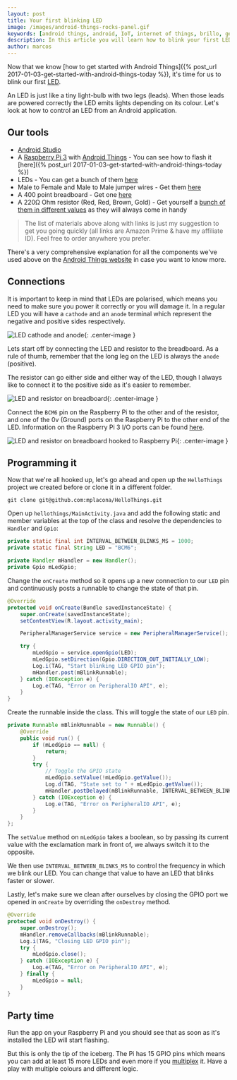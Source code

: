 ```yaml
---
layout: post
title: Your first blinking LED
image: /images/android-things-rocks-panel.gif
keywords: [android things, android, IoT, internet of things, brillo, get started with android things, first android things project, resistor, LED]
description: In this article you will learn how to blink your first LED using Android Things and just a couple of other components.
author: marcos
---
```


Now that we know [how to get started with Android Things]({% post_url 2017-01-03-get-started-with-android-things-today %}), it's time for us to blink our first [LED](https://en.wikipedia.org/wiki/Light-emitting_diode).

An LED is just like a tiny light-bulb with two legs (leads). When those leads are powered correctly the LED emits lights depending on its colour. Let's look at how to control an LED from an Android application.

## Our tools
 - [Android Studio](https://developer.android.com/studio/index.html)
 - A [Raspberry Pi 3](http://amzn.to/2isZ6uN) with [Android Things](https://developer.android.com/things/hardware/index.html) - You can see how to flash it [here]({% post_url 2017-01-03-get-started-with-android-things-today %})
 - LEDs - You can get a bunch of them [here](http://amzn.to/2juyL2V)
 - Male to Female and Male to Male jumper wires - Get them [here](http://amzn.to/2jkUbLM)
 - A 400 point breadboard - Get one [here](http://amzn.to/2i6aboD)
 - A 220Ω Ohm resistor (Red, Red, Brown, Gold) - Get yourself a [bunch of them in different values](http://amzn.to/2i6b0xG) as they will always come in handy

> The list of materials above along with links is just my suggestion to get you going quickly (all links are Amazon Prime & have my affiliate ID). Feel free to order anywhere you prefer.

There's a very comprehensive explanation for all the components we've used above on the [Android Things website](https://developer.android.com/things/hardware/hardware-101.html) in case you want to know more.

## Connections
It is important to keep in mind that LEDs are polarised, which means you need to make sure you power it correctly or you will damage it. In a regular LED you will have a `cathode` and an `anode` terminal which represent the negative and positive sides respectively.

![LED cathode and anode](/images/led-cathode-anode.png){: .center-image }

Lets start off by connecting the LED and resistor to the breadboard. As a rule of thumb, remember that the long leg on the LED is always the `anode` (positive).

The resistor can go either side and either way of the LED, though I always like to connect it to the positive side as it's easier to remember.

![LED and resistor on breadboard](/images/blink-things-01.png){: .center-image }

Connect the `BCM6` pin on the Raspberry Pi to the other and of the resistor, and one of the 0v (Ground) ports on the Raspberry Pi to the other end of the LED. Information on the Raspberry Pi 3 I/O ports can be found [here](https://developer.android.com/things/hardware/raspberrypi-io.html).

![LED and resistor on breadboard hooked to Raspberry Pi](/images/blink-things-02.png){: .center-image }

## Programming it
Now that we're all hooked up, let's go ahead and open up the `HelloThings` project we created before or clone it in a different folder.

```
git clone git@github.com:mplacona/HelloThings.git
```

Open up `hellothings/MainActivity.java` and add the following static and member variables at the top of the class and resolve the dependencies to `Handler` and `Gpio`:

```java
private static final int INTERVAL_BETWEEN_BLINKS_MS = 1000;
private static final String LED = "BCM6";

private Handler mHandler = new Handler();
private Gpio mLedGpio;
```

Change the `onCreate` method so it opens up a new connection to our `LED` pin and continuously posts a runnable to change the state of that pin.

```java
@Override
protected void onCreate(Bundle savedInstanceState) {
    super.onCreate(savedInstanceState);
    setContentView(R.layout.activity_main);

    PeripheralManagerService service = new PeripheralManagerService();

    try {
        mLedGpio = service.openGpio(LED);
        mLedGpio.setDirection(Gpio.DIRECTION_OUT_INITIALLY_LOW);
        Log.i(TAG, "Start blinking LED GPIO pin");
        mHandler.post(mBlinkRunnable);
    } catch (IOException e) {
        Log.e(TAG, "Error on PeripheralIO API", e);
    }
}
```

Create the runnable inside the class. This will toggle the state of our `LED` pin.

```java
private Runnable mBlinkRunnable = new Runnable() {
    @Override
    public void run() {
        if (mLedGpio == null) {
            return;
        }
        try {
            // Toggle the GPIO state
            mLedGpio.setValue(!mLedGpio.getValue());
            Log.d(TAG, "State set to " + mLedGpio.getValue());
            mHandler.postDelayed(mBlinkRunnable, INTERVAL_BETWEEN_BLINKS_MS);
        } catch (IOException e) {
            Log.e(TAG, "Error on PeripheralIO API", e);
        }
    }
};
```

The `setValue` method on `mLedGpio` takes a boolean, so by passing its current value with the exclamation mark in front of, we always switch it to the opposite. 

We then use `INTERVAL_BETWEEN_BLINKS_MS` to control the frequency in which we blink our LED. You can change that value to have an LED that blinks faster or slower.

Lastly, let's make sure we clean after ourselves by closing the GPIO port we opened in `onCreate` by overriding the `onDestroy` method.

```java
@Override
protected void onDestroy() {
    super.onDestroy();
    mHandler.removeCallbacks(mBlinkRunnable);
    Log.i(TAG, "Closing LED GPIO pin");
    try {
        mLedGpio.close();
    } catch (IOException e) {
        Log.e(TAG, "Error on PeripheralIO API", e);
    } finally {
        mLedGpio = null;
    }
}
```

## Party time
Run the app on your Raspberry Pi and you should see that as soon as it's installed the LED will start flashing.

But this is only the tip of the iceberg. The Pi has 15 GPIO pins which means you can add at least 15 more LEDs and even more if you [multiplex](https://en.wikipedia.org/wiki/Charlieplexing) it. Have a play with multiple colours and different logic.